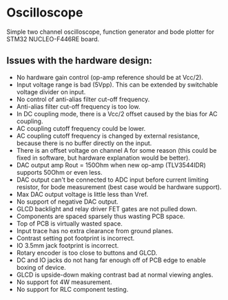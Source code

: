 # Oscilloscope
Simple two channel oscilloscope, function generator and bode plotter for STM32 NUCLEO-F446RE board.

## Issues with the hardware design:
 - No hardware gain control (op-amp reference should be at Vcc/2).
 - Input voltage range is bad (5Vpp). This can be extended by switchable voltage divider on input.
 - No control of anti-alias filter cut-off frequency.
 - Anti-alias filter cut-off frequency is too low.
 - In DC coupling mode, there is a Vcc/2 offset caused by the bias for AC coupling.
 - AC coupling cutoff frequency could be lower.
 - AC coupling cutoff frequency is changed by external resistance, because there is no buffer directly on the input.
 - There is an offset voltage on channel A for some reason (this could be fixed in software, but hardware explanation would be better).
 - DAC output amp Rout = 150Ohm when new op-amp (TLV3544IDR) supports 50Ohm or even less.
 - DAC output can't be connected to ADC input before current limiting resistor, for bode measurement (best case would be hardware support).
 - Max DAC output voltage is little less than Vref.
 - No support of negative DAC output.
 - GLCD backlight and relay driver FET gates are not pulled down.
 - Components are spaced sparsely thus wasting PCB space.
 - Top of PCB is virtually wasted space.
 - Input trace has no extra clearance from ground planes.
 - Contrast setting pot footprint is incorrect.
 - IO 3.5mm jack footprint is incorrect.
 - Rotary encoder is too close to buttons and GLCD.
 - DC and IO jacks do not hang far enough off of PCB edge to enable boxing of device.
 - GLCD is upside-down making contrast bad at normal viewing angles.
 - No support fot 4W measurement.
 - No support for RLC component testing.
 
